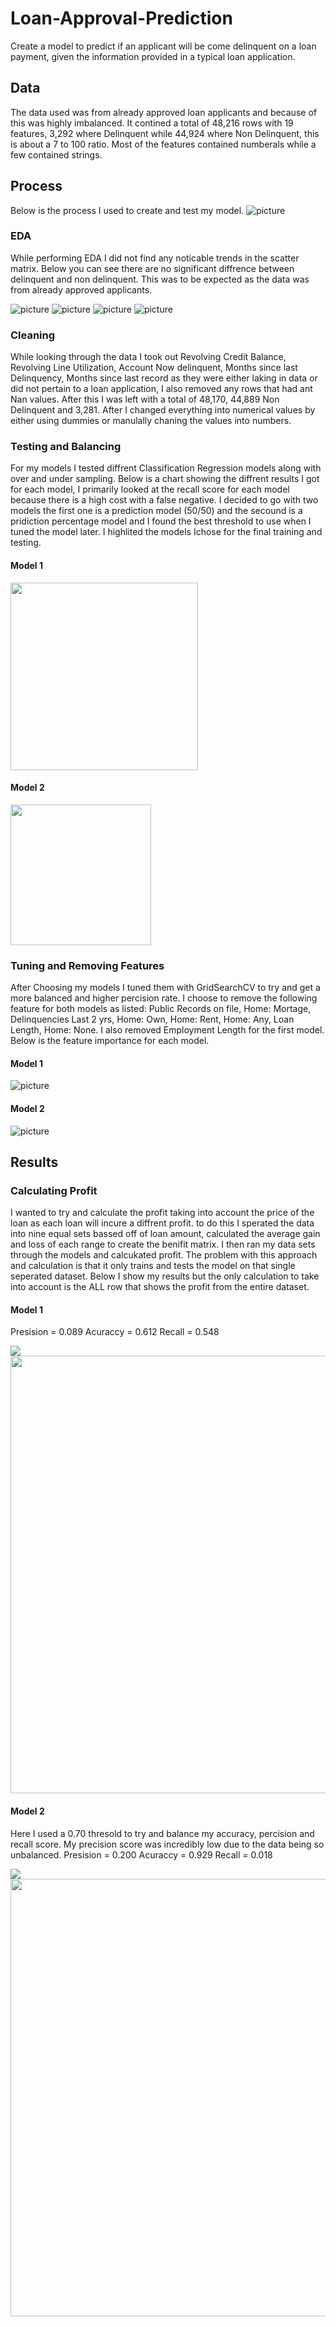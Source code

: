 # Loan-Approval-Prediction
Create a  model to predict if an applicant will be come delinquent on a loan payment, given the information provided in a typical loan application.

## Data
The data used was from already approved loan applicants and because of this was highly imbalanced. It contined a total of 48,216 rows with 19 features, 3,292 where Delinquent while 44,924 where Non Delinquent, this is about a 7 to 100 ratio. Most of the features contained numberals while a few contained strings. 

## Process
Below is the process I used to create and test my model. 
![picture](Model_plots/Process.png)
  
### EDA
While performing EDA I did not find any noticable trends in the scatter matrix. Below you can see there are no significant diffrence between delinquent and non delinquent. This was to be expected as the data was from already approved applicants. 

![picture](EDA_graphs/box1.png)
![picture](EDA_graphs/bow2.png)
![picture](EDA_graphs/bax3.png)
![picture](EDA_graphs/box4.png)

### Cleaning
While looking through the data I took out Revolving Credit Balance, Revolving Line Utilization, Account Now delinquent, Months since last Delinquency, Months since last record as they were either laking in data or did not pertain to a loan application, I also removed any rows that had ant Nan values. After this I was left with a total of 48,170, 44,889 Non Delinquent and 3,281. After I changed everything into numerical values by either using dummies or manulally chaning the values into numbers. 

### Testing and Balancing
For my models I tested diffrent Classification Regression models along with over and under sampling. Below is a chart showing the diffrent results I got for each model, I primarily looked at the recall score for each model because there is a high cost with a false negative. I decided to go with two models the first one is a prediction model (50/50) and the secound is a pridiction percentage model and I found the best threshold to use when I tuned the model later. I highlited the models Ichose for the final training and testing. 

#### Model 1
<img src="Model_plots/Table1.png" height="300">

#### Model 2
<img src="Model_plots/Table2.png" height="225">


### Tuning and Removing Features
After Choosing my models I tuned them with GridSearchCV to try and get a more balanced and higher percision rate. I choose to remove the following feature for both models as listed: Public Records on file, Home: Mortage, Delinquencies Last 2 yrs, Home: Own, Home: Rent, Home: Any, Loan Length, Home: None. I also removed Employment Length for the first model. Below is the feature importance for each model. 

#### Model 1
![picture](Model_plots/Feature_Importances_RFP.png)

#### Model 2
![picture](Model_plots/Feature_Importances_RF.png)

## Results
### Calculating Profit
I wanted to try and calculate the profit taking into account the price of the loan as each loan will incure a diffrent profit. to do this I sperated the data into nine equal sets bassed off of loan amount, calculated the average gain and loss of each range to create the benifit matrix. I then ran my data sets through the models and calcukated profit. The problem with this approach and calculation is that it only trains and tests the model on that single seperated dataset. Below I show my results but the only calculation to take into account is the ALL row that shows the profit from the entire dataset. 

#### Model 1
Presision =  0.089
Acuraccy = 0.612
Recall = 0.548

<img src = "Model_plots/Model1-result.png">

<img src="Model_plots/conf.png" width="700" height="700">



#### Model 2
Here I used a 0.70 thresold to try and balance my accuracy, percision and recall score. My precision score was incredibly low due to the data being so unbalanced. 
Presision =  0.200
Acuraccy = 0.929
Recall = 0.018

<img src = "Model_plots/Model2-result.png">

<img src = "Model_plots/prob_conf.png" width="700" height="700">

 
